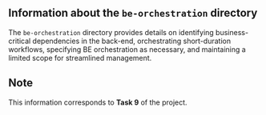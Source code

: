 ## Information about the `be-orchestration` directory

The `be-orchestration` directory provides details on identifying business-critical dependencies in the back-end, orchestrating short-duration workflows, specifying BE orchestration as necessary, and maintaining a limited scope for streamlined management.

## Note
This information corresponds to **Task 9** of the project.
